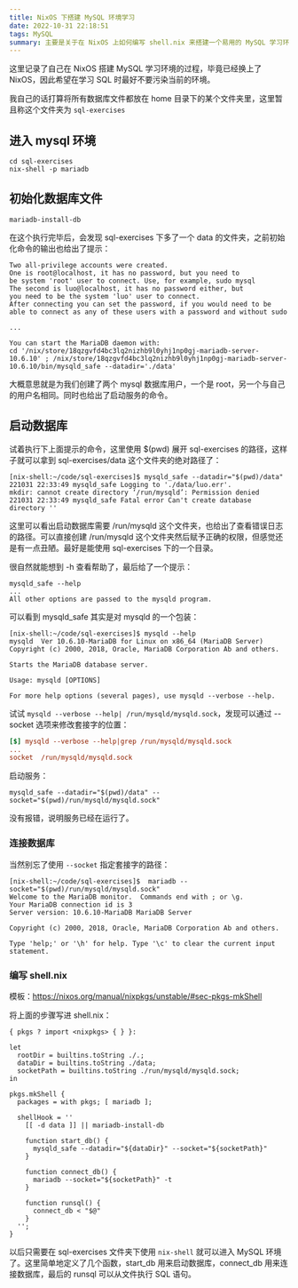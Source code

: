 ```yaml
---
title: NixOS 下搭建 MySQL 环境学习
date: 2022-10-31 22:18:51
tags: MySQL
summary: 主要是关于在 NixOS 上如何编写 shell.nix 来搭建一个易用的 MySQL 学习环境
---
```


这里记录了自己在 NixOS 搭建 MySQL 学习环境的过程，毕竟已经换上了 NixOS，因此希望在学习 SQL 时最好不要污染当前的环境。

我自己的话打算将所有数据库文件都放在 home 目录下的某个文件夹里，这里暂且称这个文件夹为 `sql-exercises`

## 进入 mysql 环境

```
cd sql-exercises
nix-shell -p mariadb
```

## 初始化数据库文件

```
mariadb-install-db
```

在这个执行完毕后，会发现 sql-exercises 下多了一个 data 的文件夹，之前初始化命令的输出也给出了提示：

```
Two all-privilege accounts were created.
One is root@localhost, it has no password, but you need to
be system 'root' user to connect. Use, for example, sudo mysql
The second is luo@localhost, it has no password either, but
you need to be the system 'luo' user to connect.
After connecting you can set the password, if you would need to be
able to connect as any of these users with a password and without sudo

...

You can start the MariaDB daemon with:
cd '/nix/store/18qzgvfd4bc3lq2nizhb9l0yhj1np0gj-mariadb-server-10.6.10' ; /nix/store/18qzgvfd4bc3lq2nizhb9l0yhj1np0gj-mariadb-server-10.6.10/bin/mysqld_safe --datadir='./data'
```

大概意思就是为我们创建了两个 mysql 数据库用户，一个是 root，另一个与自己的用户名相同。同时也给出了启动服务的命令。

## 启动数据库

试着执行下上面提示的命令，这里使用 $(pwd) 展开 sql-exercises 的路径，这样子就可以拿到 sql-exercises/data 这个文件夹的绝对路径了：

```
[nix-shell:~/code/sql-exercises]$ mysqld_safe --datadir="$(pwd)/data"
221031 22:33:49 mysqld_safe Logging to './data/luo.err'.
mkdir: cannot create directory ‘/run/mysqld’: Permission denied
221031 22:33:49 mysqld_safe Fatal error Can't create database directory ''
```

这里可以看出启动数据库需要 /run/mysqld 这个文件夹，也给出了查看错误日志的路径。可以直接创建 /run/mysqld 这个文件夹然后赋予正确的权限，但感觉还是有一点丑陋。最好是能使用 sql-exercises 下的一个目录。

很自然就能想到 -h 查看帮助了，最后给了一个提示：

```
mysqld_safe --help
... 
All other options are passed to the mysqld program.
```

可以看到 mysqld_safe 其实是对 mysqld 的一个包装：

```
[nix-shell:~/code/sql-exercises]$ mysqld --help
mysqld  Ver 10.6.10-MariaDB for Linux on x86_64 (MariaDB Server)
Copyright (c) 2000, 2018, Oracle, MariaDB Corporation Ab and others.

Starts the MariaDB database server.

Usage: mysqld [OPTIONS]

For more help options (several pages), use mysqld --verbose --help.
```

试试 `mysqld --verbose --help| /run/mysqld/mysqld.sock`，发现可以通过 --socket 选项来修改套接字的位置：

```ini
[$] mysqld --verbose --help|grep /run/mysqld/mysqld.sock
...
socket  /run/mysqld/mysqld.sock
```

启动服务：

```
mysqld_safe --datadir="$(pwd)/data" --socket="$(pwd)/run/mysqld/mysqld.sock"
```

没有报错，说明服务已经在运行了。

### 连接数据库

当然别忘了使用 `--socket` 指定套接字的路径：

```
[nix-shell:~/code/sql-exercises]$  mariadb --socket="$(pwd)/run/mysqld/mysqld.sock"
Welcome to the MariaDB monitor.  Commands end with ; or \g.
Your MariaDB connection id is 3
Server version: 10.6.10-MariaDB MariaDB Server

Copyright (c) 2000, 2018, Oracle, MariaDB Corporation Ab and others.

Type 'help;' or '\h' for help. Type '\c' to clear the current input statement.
```

### 编写 shell.nix

模板：https://nixos.org/manual/nixpkgs/unstable/#sec-pkgs-mkShell

将上面的步骤写进 shell.nix：

```
{ pkgs ? import <nixpkgs> { } }:

let 
  rootDir = builtins.toString ./.;
  dataDir = builtins.toString ./data;
  socketPath = builtins.toString ./run/mysqld/mysqld.sock;
in

pkgs.mkShell {
  packages = with pkgs; [ mariadb ];

  shellHook = ''
    [[ -d data ]] || mariadb-install-db
    
    function start_db() {
      mysqld_safe --datadir="${dataDir}" --socket="${socketPath}"
    }

    function connect_db() {
      mariadb --socket="${socketPath}" -t
    }

    function runsql() {
      connect_db < "$@"
    }
  '';
}
```

以后只需要在 sql-exercises 文件夹下使用 `nix-shell` 就可以进入 MySQL 环境了。这里简单地定义了几个函数，start_db 用来启动数据库，connect_db 用来连接数据库，最后的 runsql 可以从文件执行 SQL 语句。
